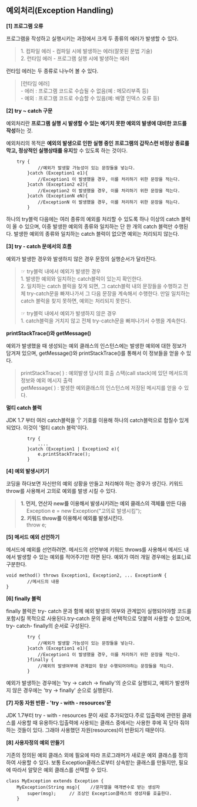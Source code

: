 ## **예외처리(Exception Handling)**

**\[1\] 프로그램 오류**

프로그램을 작성하고 실행시키는 과정에서 크게 두 종류의 에러가 발생할 수 있다.

> 1\. 컴파일 에러 - 컴파일 시에 발생하는 에러(잘못된 문법 기술)  
> 2\. 런타임 에러 - 프로그램 실행 시에 발생하는 에러

런타임 에러는 두 종류로 나누어 볼 수 있다.

> \[런타임 에러\]  
> \- 에러 : 프로그램 코드로 수습될 수 없음(예 : 메모리부족 등)  
> \- 예외 : 프로그램 코드로 수습할 수 있음(예: 배열 인덱스 오류 등)

**\[2\] try ~ catch 구문**

예외처리란 **프로그램 실행 시 발생할 수 있는 예기치 못한 예외의 발생에 대비한 코드를 작성**하는 것.

예외처리의 목적은 **예외의 발생으로 인한 실행 중인 프로그램의 갑작스런 비정상 종료를 막고, 정상적인 실행상태를 유지**할 수 있도록 하는 것이다.

```
	try {
            //예외가 발생할 가능성이 있는 문장들을 넣는다.
        }catch (Exception1 e1){
            //Exception1 이 발생했을 경우, 이를 처리하기 위한 문장을 적는다.
        }catch (Exception2 e2){
            //Exception2 이 발생했을 경우, 이를 처리하기 위한 문장을 적는다.
        }catch (ExceptionN eN){
            //ExceptionN 이 발생했을 경우, 이를 처리하기 위한 문장을 적는다.
        }
```

하나의 try블럭 다음에는 여러 종류의 예외를 처리할 수 있도록 하나 이상의 catch 블럭이 올 수 있으며, 이중 발생한 예외의 종류와 일치하는 단 한 개의 catch 블럭만 수행된다. 발생한 예외의 종류와 일치하는 catch 블럭이 없으면 예외는 처리되지 않는다.

**\[3\] try - catch 문에서의 흐름**

예외가 발생한 경우와 발생하지 않은 경우 문장의 실행순서가 달라진다.

> ☞ try블럭 내에서 예외가 발생한 경우  
> 1\. 발생한 예외와 일치하는 catch블럭이 있는지 확인한다.  
> 2\. 일치하는 catch 블럭을 찾게 되면, 그 catch블럭 내의 문장들을 수행하고 전체 try-catch문을 빠져나가서 그 다음 문장을 계속해서 수행한다. 만일 일치하는 catch 블럭을 찾지 못하면, 예외는 처리되지 못한다.  
>   
> ☞ try블럭 내에서 예외가 발생하지 않은 경우  
> 1\. catch블럭을 거치지 않고 전체 try-catch문을 빠져나가서 수행을 계속한다.

**printStackTrace()와 getMessage()** 

예외가 발생했을 때 생성되는 예외 클래스의 인스턴스에는 발생한 예외에 대한 정보가 담겨져 있으며, getMessage()와 printStackTrace()를 통해서 이 정보들을 얻을 수 있다.

> printStackTrace( ) : 예외발생 당시의 호출 스택(call stack)에 있던 메서드의 정보와 예외 메시지 출력  
> getMessage( ) : 발생한 예외클래스의 인스턴스에 저장된 메시지를 얻을 수 있다.

**멀티 catch 블럭**

JDK 1.7 부터 여러 catch블럭을 '|' 기호를 이용해 하나의 catch블럭으로 합칠수 있게 되었다. 이것이 '멀티 catch 블럭'이다.

```
        try {
            ....
        }catch (Exception1 | Exception2 e){
            e.printStackTrace();
        }
```

**\[4\] 예외 발생시키기**

코딩을 하다보면 자신만의 예외 상황을 만들고 처리해야 하는 경우가 생긴다. 키워드 throw를 사용해서 고의로 예외를 발생 시킬 수 있다.

> **1\. 먼저, 연산자 new를 이용해서 발생시키려는 예외 클래스의 객체를 만든 다음**  
>     Exception e = new Exception("고의로 발생시킴");  
> **2\. 키워드 throw를 이용해서 예외를 발생시킨다.**  
>     throw e;

**\[5\] 메서드 예외 선언하기**

메서드에 예외를 선언하려면. 메서드의 선언부에 키워드 throws를 사용해서 메서드 내에서 발생할 수 있는 예외를 적어주기만 하면 된다. 예외가 여러 개일 경우에는 쉼표(,)로 구분한다.

```
void method() throws Exception1, Exception2, ... ExceptionN {
		//메서드의 내용
}
```

**\[6\] finally 블럭**

finally 블럭은 try- catch 문과 함께 예외 발생의 여부와 관계없이 실행되어야할 코드를 포함시킬 목적으로 사용된다.try-catch 문의 끝에 선택적으로 덧붙여 사용할 수 있으며, try- catch- finally의 순서로 구성된다.

```
        try {
            //예외가 발생할 가능성이 있는 문장들을 넣는다.
        }catch (Exception1 e1){
            //Exception1 이 발생했을 경우, 이를 처리하기 위한 문장을 적는다.
        }finally {
            //예외의 발생여부에 관계없이 항상 수행되어야하는 문장들을 적는다.
        }
```

예외가 발생하는 경우에는 'try → catch → finally'의 순으로 실행되고, 예외가 발생하지 않은 경우에는 'try → finally' 순으로 실행된다.

**\[7\] 자동 자원 반환 - 'try - with - resources'문**

JDK 1.7부터 try - with - resources 문이 새로 추가되었다.주로 입출력에 관련된 클래스를 사용할 때 유용하다.입출력에 사용되는 클래스 중에서는 사용한 후에 꼭 닫아 줘야 하는 것들이 있다. 그래야 사용했던 자원(resources)이 반환되기 때문이다.

**\[8\] 사용자정의 예외 만들기**

기존의 정의된 예외 클래스 외에 필요에 따라 프로그래머가 새로운 예외 클래스를 정의하여 사용할 수 있다. 보통 Exception클래스로부터 상속받는 클래스를 만들지만, 필요에 따라서 알맞은 예외 클래스를 선택할 수 있다.

```
class MyException extends Exception {
    MyException(String msg){    //문자열을 매개변수로 받는 생성자
        super(msg);     // 조상인 Exception클래스의 생성자를 호출한다.
    }
```